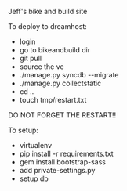 Jeff's bike and build site

To deploy to dreamhost:
 * login
 * go to bikeandbuild dir
 * git pull
 * source the ve
 * ./manage.py syncdb --migrate
 * ./manage.py collectstatic
 * cd ..
 * touch tmp/restart.txt

DO NOT FORGET THE RESTART!!


To setup:
 * virtualenv
 * pip install -r requirements.txt
 * gem install bootstrap-sass
 * add private-settings.py
 * setup db

